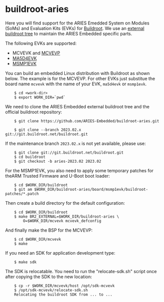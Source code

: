 # buildroot-aries

Here you will find support for the ARIES Emedded System on Modules
(SoMs) and Evaluation Kits (EVKs) for [Buildroot][1]. We use an [external
buildroot tree][2] to maintain the ARIES Embedded specific parts.

The following EVKs are supported:

 * MCVEVK and [MCVEVP][3]
 * [MA5D4EVK][4]
 * [MSMP1EVK][5]

You can build an embedded Linux distribution with Buildroot as shown
below. The example is for the MCVEVP. For other EVKs just substitue the
board name `mcvevk` with the name of your EVK, `ma5d4evk` or `msmp1evk`.

        $ cd <work-dir>
        $ export WORK_DIR=`pwd`

We need to clone the ARIES Embedded external buildroot tree and the
official buildroot repository:

        $ git clone https://github.com/ARIES-Embedded/buildroot-aries.git

        $ git clone --branch 2023.02.x git://git.buildroot.net/buildroot.git

If the maintenance branch `2023.02.x` is not yet available, please use:

        $ git clone git://git.buildroot.net/buildroot.git
        $ cd buildroot
        $ git checkout -b aries-2023.02 2023.02

For the MSMP1EVK, you also need to apply some temporary patches for theARM Trusted Firmware and U-Boot boot loader:

        $ cd $WORK_DIR/buildroot
        $ git am $WORK_DIR/buildroot-aries/board/msmp1evk/buildroot-patches/*.patch

Then create a build directory for the default configuration:

        $ cd $WORK_DIR/buildroot
        $ make BR2_EXTERNAL=$WORK_DIR/buildroot-aries \
            O=$WORK_DIR/mcvevk mcvevk_defconfig

And finally make the BSP for the MCVEVP:

        $ cd $WORK_DIR/mcvevk
        $ make

If you need an SDK for application development type:

        $ make sdk

The SDK is relocatable. You need to run the "relocate-sdk.sh" script
once after copying the SDK to the new location:

        $ cp -r $WORK_DIR/mcvevk/host /opt/sdk-mcvevk
        $ /opt/sdk-mcvevk/relocate-sdk.sh
        Relocating the buildroot SDK from ... to ...


[1]: https://buildroot.org
[2]: https://buildroot.org/downloads/manual/manual.html#outside-br-custom
[3]: board/mcvevk/readme.md
[4]: board/ma5d4evk/readme.txt
[5]: board/msmp1evk/readme.md
